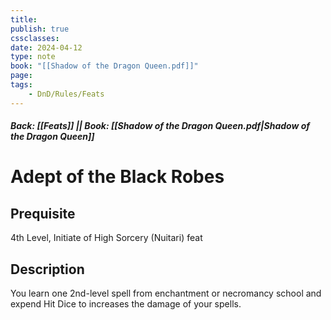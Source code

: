 ```yaml
---
title:
publish: true
cssclasses:
date: 2024-04-12
type: note
book: "[[Shadow of the Dragon Queen.pdf]]"
page: 
tags:
    - DnD/Rules/Feats
---
```


##### Back: [[Feats]] || Book: [[Shadow of the Dragon Queen.pdf|Shadow of the Dragon Queen]]

# Adept of the Black Robes


## Prequisite 
4th Level, Initiate of High Sorcery (Nuitari) feat

## Description
You learn one 2nd-level spell from enchantment or necromancy school and expend Hit Dice to increases the damage of your spells.